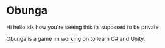 # Obunga
Hi hello idk how you're seeing this its supossed to be private

Obunga is a game im working on to learn C# and Unity.
